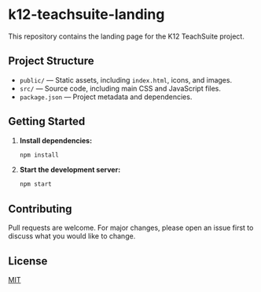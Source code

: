 # k12-teachsuite-landing

This repository contains the landing page for the K12 TeachSuite project.

## Project Structure

- `public/` — Static assets, including `index.html`, icons, and images.
- `src/` — Source code, including main CSS and JavaScript files.
- `package.json` — Project metadata and dependencies.

## Getting Started

1. **Install dependencies:**
   ```zsh
   npm install
   ```
2. **Start the development server:**
   ```zsh
   npm start
   ```

## Contributing

Pull requests are welcome. For major changes, please open an issue first to discuss what you would like to change.

## License

[MIT](LICENSE)
